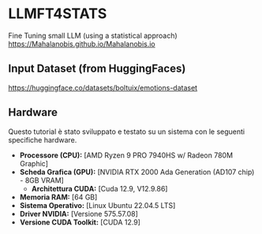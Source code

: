 # LLMFT4STATS
Fine Tuning small LLM (using a statistical approach)                                                 
https://Mahalanobis.github.io/Mahalanobis.io



## Input Dataset (from HuggingFaces)
https://huggingface.co/datasets/boltuix/emotions-dataset


## Hardware
Questo tutorial è stato sviluppato e testato su un sistema con le seguenti specifiche hardware. 

* **Processore (CPU):** [AMD Ryzen 9 PRO 7940HS w/ Radeon 780M Graphic]
* **Scheda Grafica (GPU):** [NVIDIA RTX 2000 Ada Generation (AD107 chip) - 8GB VRAM]
    * **Architettura CUDA:** [Cuda 12.9, V12.9.86] 
* **Memoria RAM:** [64 GB]
* **Sistema Operativo:** [Linux Ubuntu 22.04.5 LTS]
* **Driver NVIDIA:** [Versione 575.57.08]
* **Versione CUDA Toolkit:** [CUDA 12.9] 
